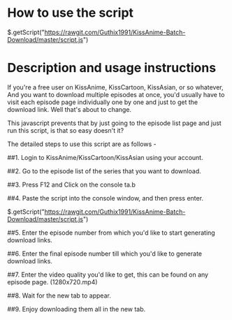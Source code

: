 How to use the script 
======================

$.getScript("https://rawgit.com/Guthix1991/KissAnime-Batch-Download/master/script.js")

Description and usage instructions
======================

If you're a free user on KissAnime, KissCartoon, KissAsian, or so whatever, And you want to download multiple episodes at once, you'd usually have to visit each episode page individually one by one and just to get the download link. Well that's about to change.

This javascript prevents that by just going to the episode list page and just run this script, is that so easy doesn't it?

The detailed steps to use this script are as follows - 

##1. Login to KissAnime/KissCartoon/KissAsian using your account.

##2. Go to the episode list of the series that you want to download.

##3. Press F12 and Click on the console ta.b 

##4. Paste the script into the console window, and then press enter.

$.getScript("https://rawgit.com/Guthix1991/KissAnime-Batch-Download/master/script.js")

##5. Enter the episode number from which you'd like to start generating download links.

##6. Enter the final episode number till which you'd like to generate download links.

##7. Enter the video quality you'd like to get, this can be found on any episode page. (1280x720.mp4)  

##8. Wait for the new tab to appear.

##9. Enjoy downloading them all in the new tab.
